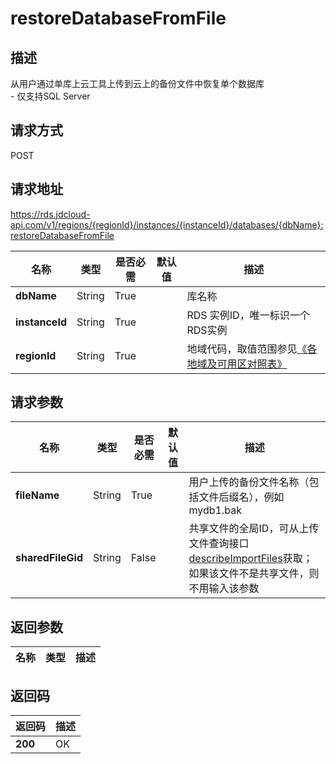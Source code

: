# restoreDatabaseFromFile


## 描述
从用户通过单库上云工具上传到云上的备份文件中恢复单个数据库<br>- 仅支持SQL Server

## 请求方式
POST

## 请求地址
https://rds.jdcloud-api.com/v1/regions/{regionId}/instances/{instanceId}/databases/{dbName}:restoreDatabaseFromFile

|名称|类型|是否必需|默认值|描述|
|---|---|---|---|---|
|**dbName**|String|True||库名称|
|**instanceId**|String|True||RDS 实例ID，唯一标识一个RDS实例|
|**regionId**|String|True||地域代码，取值范围参见[《各地域及可用区对照表》](../Enum-Definitions/Regions-AZ.md)|

## 请求参数
|名称|类型|是否必需|默认值|描述|
|---|---|---|---|---|
|**fileName**|String|True||用户上传的备份文件名称（包括文件后缀名），例如mydb1.bak|
|**sharedFileGid**|String|False||共享文件的全局ID，可从上传文件查询接口[describeImportFiles](../import/describeImportFiles.md)获取；如果该文件不是共享文件，则不用输入该参数|


## 返回参数
|名称|类型|描述|
|---|---|---|



## 返回码
|返回码|描述|
|---|---|
|**200**|OK|
